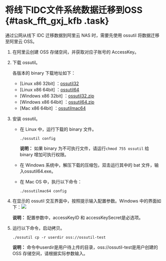 # 将线下IDC文件系统数据迁移到OSS {#task_fft_gxj_kfb .task}

通过公网从线下 IDC 迁移数据到阿里云 NAS 时，需要先使用 ossutil 将数据迁移至阿里云 OSS。

1.  在阿里云创建 OSS 存储空间，并获取对应子账号的 AccessKey。 
2.  下载 ossutil。 

    各版本的 binary 下载地址如下：

    -   \[Linux x86 32bit\] ：[ossutil32](http://docs-aliyun.cn-hangzhou.oss.aliyun-inc.com/assets/attach/50452/cn_zh/1524643908776/ossutil32)
    -   \[Linux x86 64bit\] ：[ossutil64](http://docs-aliyun.cn-hangzhou.oss.aliyun-inc.com/assets/attach/50452/cn_zh/1524643963683/ossutil64)
    -   \[Windows x86 32bit\] ：[ossutil32.zip](http://docs-aliyun.cn-hangzhou.oss.aliyun-inc.com/assets/attach/50452/cn_zh/1524644014650/ossutil32.zip)
    -   \[Windows x86 64bit\] ：[ossutil64.zip](http://docs-aliyun.cn-hangzhou.oss.aliyun-inc.com/assets/attach/50452/cn_zh/1524644040363/ossutil64.zip?spm=a2c4g.11186623.2.5.179c779cUGcduC&file=ossutil64.zip)
    -   \[Mac x86 64bit\] ：[ossutilmac64](http://docs-aliyun.cn-hangzhou.oss.aliyun-inc.com/assets/attach/50452/cn_zh/1524644116085/ossutilmac64)
3.  安装 ossutil。 
    -   在 Linux 中，运行下载的 binary 文件。

        ```
        ./ossutil config
        ```

        **说明：** 如果 binary 为不可执行文件，请运行`chmod 755 ossutil` 给 binary 增加可执行权限。

    -   在 Windows 系统中，解压下载的压缩包，双击运行其中的 bat 文件，输入ossutil64.exe。
    -   在 Mac OS 中，执行以下命令：

        ```
        ./ossutilmac64 config
        ```

4.  在显示的 ossutil 交互界面中，按照提示输入配置参数。Windows 中的界面如下：![](http://static-aliyun-doc.oss-cn-hangzhou.aliyuncs.com/assets/img/22768/155616119413493_zh-CN.png)

 

    **说明：** 配置参数中，accessKeyID 和 accessKeySecret是必选项。

5.  运行以下命令，启动拷贝。 

    ```
    ./ossutil cp -r userdir oss://ossutil-test
    ```

    **说明：** 命令中userdir是用户待上传的目录，oss://ossutil-test是用户创建的 OSS 存储空间，请根据实际参数输入。


